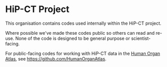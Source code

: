 # HiP-CT Project

This organisation contains codes used internally within the HiP-CT project.

Where possible we've made these codes public so others can read and re-use.
None of the code is designed to be general purpose or scientist-facing.

For public-facing codes for working with HiP-CT data in the [Human Organ Atlas](https://human-organ-atlas.esrf.eu/), see https://github.com/HumanOrganAtlas.
